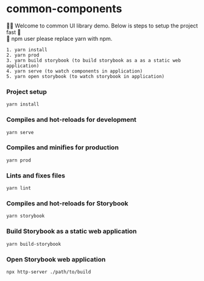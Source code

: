 # common-components
  ✋🏼 Welcome to common UI library demo. Below is steps to setup the project fast 🎉 <br>
  🥺 npm user please replace yarn with npm.
  ```
  1. yarn install
  2. yarn prod
  3. yarn build storybook (to build storybook as a as a static web application)
  4. yarn serve (to watch components in application)
  5. yarn open storybook (to watch storybook in application)
  ```
### Project setup
```
yarn install
```

### Compiles and hot-reloads for development
```
yarn serve
```

### Compiles and minifies for production
```
yarn prod
```

### Lints and fixes files
```
yarn lint
```

### Compiles and hot-reloads for Storybook
```
yarn storybook
```

### Build Storybook as a static web application
```
yarn build-storybook
```

### Open Storybook web application
```
npx http-server ./path/to/build
```
